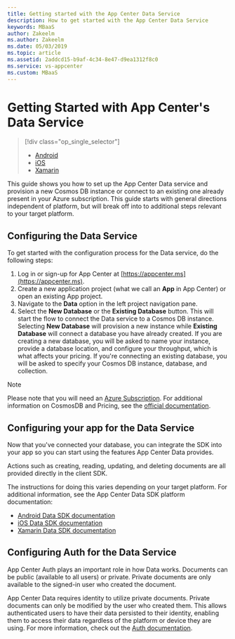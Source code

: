 ```yaml
---
title: Getting started with the App Center Data Service
description: How to get started with the App Center Data Service
keywords: MBaaS
author: Zakeelm
ms.author: Zakeelm
ms.date: 05/03/2019
ms.topic: article
ms.assetid: 2addcd15-b9af-4c34-8e47-d9ea1312f8c0
ms.service: vs-appcenter
ms.custom: MBaaS
---
```


# Getting Started with App Center's Data Service

> [!div  class="op_single_selector"]
> * [Android](../sdk/data/android.md)
> * [iOS](../sdk/data/ios.md)
> * [Xamarin](../sdk/data/xamarin.md)

This guide shows you how to set up the App Center Data service and provision a new Cosmos DB instance or connect to an existing one already present in your Azure subscription. This guide starts with general directions independent of platform, but will break off into to additional steps relevant to your target platform.

## Configuring the Data Service

To get started with the configuration process for the Data service, do the following steps:

1. Log in or sign-up for App Center at [https://appcenter.ms](https://appcenter.ms).
2. Create a new application project (what we call an **App** in App Center) or open an existing App project.
3. Navigate to the **Data** option in the left project navigation pane.
4. Select the **New Database** or the **Existing Database** button. This will start the flow to connect the Data service to a Cosmos DB instance. Selecting **New Database** will provision a new instance while **Existing Database** will connect a database you have already created. If you are creating a new database, you will be asked to name your instance, provide a database location, and configure your throughput, which is what affects your pricing. If you're connecting an existing database, you will be asked to specify your Cosmos DB instance, database, and collection.

> [!NOTE]
> Please note that you will need an [Azure Subscription](https://azure.microsoft.com/free/). For additional information on CosmosDB and Pricing, see the [official documentation](https://docs.microsoft.com/azure/cosmos-db/).

## Configuring your app for the Data Service

Now that you've connected your database, you can integrate the SDK into your app so you can start using the features App Center Data provides.

Actions such as creating, reading, updating, and deleting documents are all provided directly in the client SDK.

The instructions for doing this varies depending on your target platform. For additional information, see the App Center Data SDK platform documentation:

* [Android Data SDK documentation](../sdk/data/android.md)
* [iOS Data SDK documentation](../sdk/data/ios.md)
* [Xamarin Data SDK documentation](../sdk/data/xamarin.md)

## Configuring Auth for the Data Service

App Center Auth plays an important role in how Data works. Documents can be public (available to all users) or private. Private documents are only available to the signed-in user who created the document.

App Center Data requires identity to utilize private documents. Private documents can only be modified by the user who created them. This allows authenticated users to have their data persisted to their identity, enabling them to access their data regardless of the platform or device they are using. For more information, check out the [Auth documentation](../auth/index.md).
